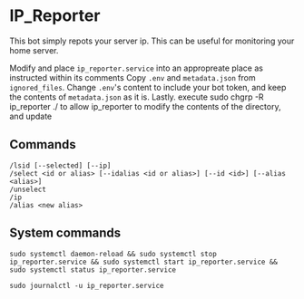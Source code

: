 # IP_Reporter
This bot simply repots your server ip. This can be useful for monitoring your home server.

Modify and place `ip_reporter.service` into an appropreate place as instructed within its comments
Copy `.env` and `metadata.json` from `ignored_files`. Change `.env`'s content to include your bot token, and keep the contents of `metadata.json` as it is.
Lastly. execute sudo chgrp -R ip_reporter ./ to allow ip_reporter to modify the contents of the directory, and update

## Commands
```
/lsid [--selected] [--ip]
/select <id or alias> [--idalias <id or alias>] [--id <id>] [--alias <alias>]
/unselect
/ip
/alias <new alias>
```

## System commands
```
sudo systemctl daemon-reload && sudo systemctl stop ip_reporter.service && sudo systemctl start ip_reporter.service && sudo systemctl status ip_reporter.service

sudo journalctl -u ip_reporter.service
```